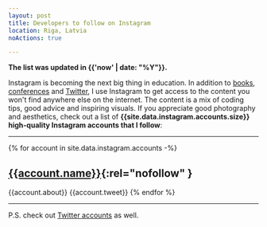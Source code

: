 ```yaml
---
layout: post
title: Developers to follow on Instagram
location: Riga, Latvia
noActions: true

---
```


<style type="text/css">
    img[alt=Avatar] {
        width: 32px;
        height: 32px;
        object-fit: cover;
        border-radius: 100%;
    }
</style>

**The list was updated in {{'now' | date: "%Y"}}.**

Instagram is becoming the next big thing in education. In addition to [books](/2019/03/17/the-best-books-all-software-developers-must-read/), [conferences](/2019/03/21/the-best-developer-conferences/) and [Twitter](/2019/05/25/developers-to-follow-on-twitter/), I use Instagram to get access to the content you won't find anywhere else on the internet. The content is a mix of coding tips, good advice and inspiring visuals. If you appreciate good photography and aesthetics, check out a list of **{{site.data.instagram.accounts.size}} high-quality Instagram accounts that I follow**:

---
{% for account in site.data.instagram.accounts -%}
## [{{account.name}}](https://instagram.com/{{account.handle}}){:rel="nofollow" }

{{account.about}}
{{account.tweet}}
{% endfor %}

---

P.S. check out [Twitter accounts](https://sizovs.net/2019/05/25/developers-to-follow-on-twitter/) as well.